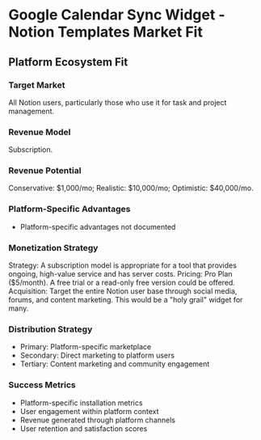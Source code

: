 # Google Calendar Sync Widget - Notion Templates Market Fit

## Platform Ecosystem Fit

### Target Market
All Notion users, particularly those who use it for task and project management.

### Revenue Model
Subscription.

### Revenue Potential
Conservative: $1,000/mo; Realistic: $10,000/mo; Optimistic: $40,000/mo.

### Platform-Specific Advantages
- Platform-specific advantages not documented

### Monetization Strategy
Strategy: A subscription model is appropriate for a tool that provides ongoing, high-value service and has server costs. Pricing: Pro Plan ($5/month). A free trial or a read-only free version could be offered. Acquisition: Target the entire Notion user base through social media, forums, and content marketing. This would be a "holy grail" widget for many.

### Distribution Strategy
- Primary: Platform-specific marketplace
- Secondary: Direct marketing to platform users
- Tertiary: Content marketing and community engagement

### Success Metrics
- Platform-specific installation metrics
- User engagement within platform context
- Revenue generated through platform channels
- User retention and satisfaction scores
